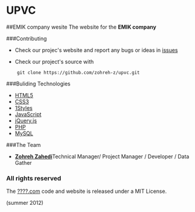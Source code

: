 UPVC
====
##EMIK company wesite 
The website for the **EMIK company** 

###Contributing

* Check our projec's website and report any bugs or ideas in [issues](https://github.com/zohreh-z/upvc/issues)

* Check our project's source with
```
    git clone https://github.com/zohreh-z/upvc.git
```


###Buliding Technologies
* [HTML5](http://ali.md/wiki/html5)
* [CSS3](http://ali.md/css3ref)
* [1Styles](http://ali.md/1styles)
* [JavaScript](http://ali.md/wiki/javascript)
* [jQuery.js](http://ali.md/jquery.js)
* [PHP](http://ali.md/php/)
* [MySQL](http://ali.md/wiki/mysql)


###The Team
* [**Zohreh Zahedi**](http://github.com/zohreh-z)Technical Manager/ Project Manager / Developer / Data Gather

### All rights reserved ###

The [????.com](http://????.com) code and website is released under a MIT License.


(summer 2012)
